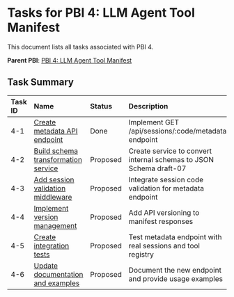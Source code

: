 # Tasks for PBI 4: LLM Agent Tool Manifest

This document lists all tasks associated with PBI 4.

**Parent PBI**: [PBI 4: LLM Agent Tool Manifest](./prd.md)

## Task Summary

| Task ID | Name                                     | Status   | Description                        |
| :------ | :--------------------------------------- | :------- | :--------------------------------- |
| 4-1     | [Create metadata API endpoint](./4-1.md) | Done | Implement GET /api/sessions/:code/metadata endpoint |
| 4-2     | [Build schema transformation service](./4-2.md) | Proposed | Create service to convert internal schemas to JSON Schema draft-07 |
| 4-3     | [Add session validation middleware](./4-3.md) | Proposed | Integrate session code validation for metadata endpoint |
| 4-4     | [Implement version management](./4-4.md) | Proposed | Add API versioning to manifest responses |
| 4-5     | [Create integration tests](./4-5.md) | Proposed | Test metadata endpoint with real sessions and tool registry |
| 4-6     | [Update documentation and examples](./4-6.md) | Proposed | Document the new endpoint and provide usage examples | 